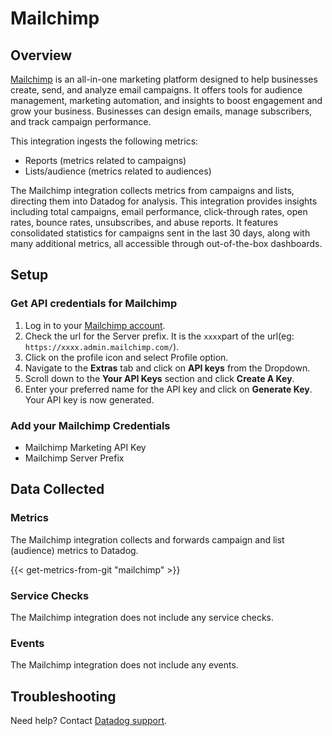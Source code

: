 # Mailchimp

## Overview

[Mailchimp][1] is an all-in-one marketing platform designed to help businesses create, send, and analyze email campaigns. It offers tools for audience management, marketing automation, and insights to boost engagement and grow your business. Businesses can design emails, manage subscribers, and track campaign performance.

This integration ingests the following metrics:

- Reports (metrics related to campaigns)
- Lists/audience (metrics related to audiences)

The Mailchimp integration collects metrics from campaigns and lists, directing them into Datadog for analysis. This integration provides insights including total campaigns, email performance, click-through rates, open rates, bounce rates, unsubscribes, and abuse reports. It features consolidated statistics for campaigns sent in the last 30 days, along with many additional metrics, all accessible through out-of-the-box dashboards.

## Setup

### Get API credentials for Mailchimp

1. Log in to your [Mailchimp account][2]. 
2. Check the url for the Server prefix. It is the `xxxx`part of the url(eg: `https://xxxx.admin.mailchimp.com/`).
3. Click on the profile icon and select Profile option.
4. Navigate to the **Extras** tab and click on **API keys** from the Dropdown.
5. Scroll down to the **Your API Keys** section and click **Create A Key**.
6. Enter your preferred name for the API key and click on **Generate Key**. Your API key is now generated.


### Add your Mailchimp Credentials

- Mailchimp Marketing API Key
- Mailchimp Server Prefix


## Data Collected

### Metrics

The Mailchimp integration collects and forwards campaign and list (audience) metrics to Datadog.

{{< get-metrics-from-git "mailchimp" >}}

### Service Checks

The Mailchimp integration does not include any service checks.

### Events

The Mailchimp integration does not include any events.

## Troubleshooting

Need help? Contact [Datadog support][3].

[1]: https://mailchimp.com/
[2]: https://login.mailchimp.com/
[3]: https://docs.datadoghq.com/help/
